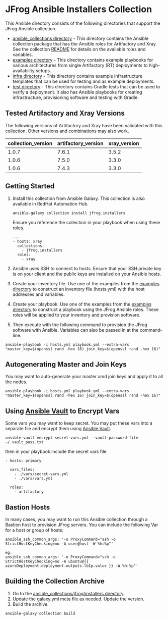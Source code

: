 # JFrog Ansible Installers Collection

This Ansible directory consists of the following directories that support the JFrog Ansible collection.
 
 * [ansible_collections directory](ansible_collections) - This directory contains the Ansible collection package that has the Ansible roles for Artifactory and Xray. See the collection [README](ansible_collections/README.md) for details on the available roles and variables.
 * [examples directory](examples) - This directory contains example playbooks for various architectures from single Artifactory (RT) deployments to high-availability setups.
 * [infra directory](infra) - This directory contains example infrastructure templates that can be used for testing and as example deployments.
 * [test directory](test) - This directory contains Gradle tests that can be used to verify a deployment. It also has Ansible playbooks for creating infrastructure, provisioning software and testing with Gradle.
 
 ## Tested Artifactory and Xray Versions
 The following versions of Artifactory and Xray have been validated with this collection. Other versions and combinations may also work.
 
| collection_version | artifactory_version | xray_version |
|--------------------|---------------------|--------------|
| 1.0.7              | 7.6.1               | 3.5.2        |
| 1.0.6              | 7.5.0               | 3.3.0        |
| 1.0.6              | 7.4.3               | 3.3.0        |
 
 ## Getting Started
 
 1. Install this collection from Ansible Galaxy. This collection is also available in RedHat Automation Hub.
    
    ```
    ansible-galaxy collection install jfrog.installers
    ```
        
    Ensure you reference the collection in your playbook when using these roles.
        
    ```
    ---
    - hosts: xray
      collections:
        - jfrog.installers
      roles:
        - xray
    
    ```
    
 2. Ansible uses SSH to connect to hosts. Ensure that your SSH private key is on your client and the public keys are installed on your Ansible hosts. 
 
 3. Create your inventory file. Use one of the examples from the [examples directory](examples) to construct an inventory file (hosts.yml) with the host addresses and variables.
 
 4. Create your playbook. Use one of the examples from the [examples directory](examples) to construct a playbook using the JFrog Ansible roles. These roles will be applied to your inventory and provision software.
 
 5. Then execute with the following command to provision the JFrog software with Ansible. Variables can also be passed in at the command-line.
 
```
ansible-playbook -i hosts.yml playbook.yml --extra-vars "master_key=$(openssl rand -hex 16) join_key=$(openssl rand -hex 16)"
```

## Autogenerating Master and Join Keys
You may want to auto-generate your master amd join keys and apply it to all the nodes.

```
ansible-playbook -i hosts.yml playbook.yml --extra-vars "master_key=$(openssl rand -hex 16) join_key=$(openssl rand -hex 16)"
```

## Using [Ansible Vault](https://docs.ansible.com/ansible/latest/user_guide/vault.html) to Encrypt Vars
Some vars you may want to keep secret. You may put these vars into a separate file and encrypt them using [Ansible Vault](https://docs.ansible.com/ansible/latest/user_guide/vault.html).

```
ansible-vault encrypt secret-vars.yml --vault-password-file ~/.vault_pass.txt
```

then in your playbook include the secret vars file.

```
- hosts: primary

  vars_files:
    - ./vars/secret-vars.yml
    - ./vars/vars.yml

  roles:
    - artifactory
```

## Bastion Hosts
In many cases, you may want to run this Ansible collection through a Bastion host to provision JFrog servers. You can include the following Var for a host or group of hosts:

```
ansible_ssh_common_args: '-o ProxyCommand="ssh -o StrictHostKeyChecking=no -A user@host -W %h:%p"'

eg.
ansible_ssh_common_args: '-o ProxyCommand="ssh -o StrictHostKeyChecking=no -A ubuntu@{{ azureDeployment.deployment.outputs.lbIp.value }} -W %h:%p"'
```

## Building the Collection Archive
1. Go to the [ansible_collections/jfrog/installers directory](ansible_collections/jfrog/installers).
2. Update the galaxy.yml meta file as needed. Update the version.
3. Build the archive.
```
ansible-galaxy collection build
```
